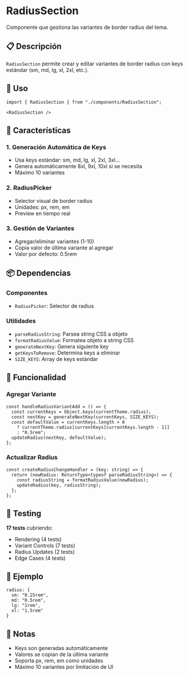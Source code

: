 # RadiusSection

Componente que gestiona las variantes de border radius del tema.

## 📋 Descripción

`RadiusSection` permite crear y editar variantes de border radius con keys estándar (sm, md, lg, xl, 2xl, etc.).

## 🎯 Uso

```tsx
import { RadiusSection } from "./components/RadiusSection";

<RadiusSection />
```

## 🎨 Características

### 1. **Generación Automática de Keys**

- Usa keys estándar: sm, md, lg, xl, 2xl, 3xl...
- Genera automáticamente 8xl, 9xl, 10xl si se necesita
- Máximo 10 variantes

### 2. **RadiusPicker**

- Selector visual de border radius
- Unidades: px, rem, em
- Preview en tiempo real

### 3. **Gestión de Variantes**

- Agregar/eliminar variantes (1-10)
- Copia valor de última variante al agregar
- Valor por defecto: 0.5rem

## 📦 Dependencias

### Componentes

- `RadiusPicker`: Selector de radius

### Utilidades

- `parseRadiusString`: Parsea string CSS a objeto
- `formatRadiusValue`: Formatea objeto a string CSS
- `generateNextKey`: Genera siguiente key
- `getKeysToRemove`: Determina keys a eliminar
- `SIZE_KEYS`: Array de keys estándar

## 🔧 Funcionalidad

### Agregar Variante

```tsx
const handleRadiusVariantAdd = () => {
  const currentKeys = Object.keys(currentTheme.radius);
  const nextKey = generateNextKey(currentKeys, SIZE_KEYS);
  const defaultValue = currentKeys.length > 0
    ? currentTheme.radius[currentKeys[currentKeys.length - 1]]
    : "0.5rem";
  updateRadius(nextKey, defaultValue);
};
```

### Actualizar Radius

```tsx
const createRadiusChangeHandler = (key: string) => {
  return (newRadius: ReturnType<typeof parseRadiusString>) => {
    const radiusString = formatRadiusValue(newRadius);
    updateRadius(key, radiusString);
  };
};
```

## 🧪 Testing

**17 tests** cubriendo:

- Rendering (4 tests)
- Variant Controls (7 tests)
- Radius Updates (2 tests)
- Edge Cases (4 tests)

## 🎯 Ejemplo

```tsx
radius: {
  sm: "0.25rem",
  md: "0.5rem",
  lg: "1rem",
  xl: "1.5rem"
}
```

## 📝 Notas

- Keys son generadas automáticamente
- Valores se copian de la última variante
- Soporta px, rem, em como unidades
- Máximo 10 variantes por limitación de UI
